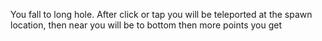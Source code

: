 You fall to long hole. After click or tap you will be teleported at the spawn location, then near you will be to bottom then more points you get
